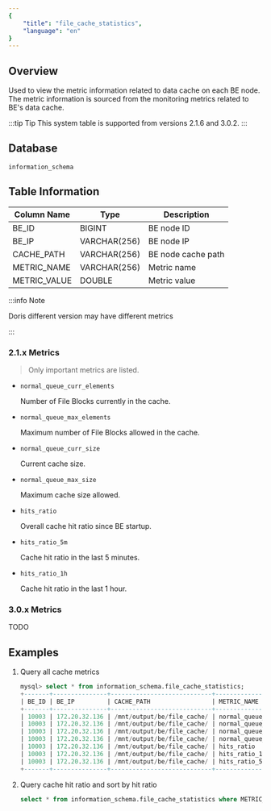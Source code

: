 ```yaml
---
{
    "title": "file_cache_statistics",
    "language": "en"
}
---
```


<!--
Licensed to the Apache Software Foundation (ASF) under one
or more contributor license agreements.  See the NOTICE file
distributed with this work for additional information
regarding copyright ownership.  The ASF licenses this file
to you under the Apache License, Version 2.0 (the
"License"); you may not use this file except in compliance
with the License.  You may obtain a copy of the License at

  http://www.apache.org/licenses/LICENSE-2.0

Unless required by applicable law or agreed to in writing,
software distributed under the License is distributed on an
"AS IS" BASIS, WITHOUT WARRANTIES OR CONDITIONS OF ANY
KIND, either express or implied.  See the License for the
specific language governing permissions and limitations
under the License.
-->

## Overview

Used to view the metric information related to data cache on each BE node. The metric information is sourced from the monitoring metrics related to BE's data cache.

:::tip Tip
This system table is supported from versions 2.1.6 and 3.0.2.
:::

## Database

`information_schema`

## Table Information

| Column Name | Type | Description |
|---|---|---|
| BE_ID | BIGINT | BE node ID |
| BE_IP | VARCHAR(256) | BE node IP |
| CACHE_PATH | VARCHAR(256) | BE node cache path |
| METRIC_NAME | VARCHAR(256) | Metric name |
| METRIC_VALUE | DOUBLE | Metric value |

:::info Note

Doris different version may have different metrics

:::

### 2.1.x Metrics

> Only important metrics are listed.

- `normal_queue_curr_elements`

    Number of File Blocks currently in the cache.

- `normal_queue_max_elements`

    Maximum number of File Blocks allowed in the cache.

- `normal_queue_curr_size`

    Current cache size.

- `normal_queue_max_size`

    Maximum cache size allowed.

- `hits_ratio`

    Overall cache hit ratio since BE startup.

- `hits_ratio_5m`

    Cache hit ratio in the last 5 minutes.

- `hits_ratio_1h`

    Cache hit ratio in the last 1 hour.

### 3.0.x Metrics

TODO

## Examples

1. Query all cache metrics

    ```sql
    mysql> select * from information_schema.file_cache_statistics;
    +-------+---------------+----------------------------+----------------------------+--------------------+
    | BE_ID | BE_IP         | CACHE_PATH                 | METRIC_NAME                | METRIC_VALUE       |
    +-------+---------------+----------------------------+----------------------------+--------------------+
    | 10003 | 172.20.32.136 | /mnt/output/be/file_cache/ | normal_queue_curr_elements |               1392 |
    | 10003 | 172.20.32.136 | /mnt/output/be/file_cache/ | normal_queue_curr_size     |          248922234 |
    | 10003 | 172.20.32.136 | /mnt/output/be/file_cache/ | normal_queue_max_elements  |             102400 |
    | 10003 | 172.20.32.136 | /mnt/output/be/file_cache/ | normal_queue_max_size      |        21474836480 |
    | 10003 | 172.20.32.136 | /mnt/output/be/file_cache/ | hits_ratio                 | 0.8539634687001242 |
    | 10003 | 172.20.32.136 | /mnt/output/be/file_cache/ | hits_ratio_1h              |                  0 |
    | 10003 | 172.20.32.136 | /mnt/output/be/file_cache/ | hits_ratio_5m              |                  0 |
    +-------+---------------+----------------------------+----------------------------+--------------------+
    ```

2. Query cache hit ratio and sort by hit ratio

    ```sql
    select * from information_schema.file_cache_statistics where METRIC_NAME = "hits_ratio" order by METRIC_VALUE desc;
    ```